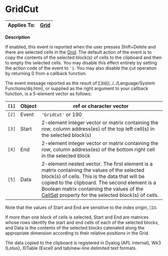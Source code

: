 




<h1 class="heading"><span class="name">GridCut</span></h1>

| Applies To: | [Grid](../a-z/grid.md) |
| --- | ---  |


**Description**


If enabled, this event is reported when the user presses Shift+Delete and there are selected cells in the [Grid](../a-z/grid.md). The default action of the event is to copy the contents of the selected block(s) of cells to the clipboard and then to empty the selected cells. You may disable this effect entirely by setting the action code of the event to `¯1`. You may also disable the cut operation by returning 0 from a callback function.


The event message reported as the result of [`⎕DQ`](../../Language/System Functions/dq.htm), or supplied as the right argument to your callback function, is a 5-element vector as follows:


| `[1]` | Object | ref or character vector |
| --- | --- | ---  |
| `[2]` | Event | `'GridCut'` or 190 |
| `[3]` | Start | 2-element integer vector or matrix containing the row, column address(es) of the top left cell(s) in the selected block(s) |
| `[4]` | End | 2-element integer vector or matrix containing the row, column address(es) of the bottom right cell in the selected block |
| `[5]` | Data | 2-element nested vector. The first element is a matrix containing the values of the selected block(s) of cells. This is the data that will be copied to the clipboard. The second element is a Boolean matrix containing the values of the [CellSet](../a-z/cellset.md) property for the selected block(s) of cells. |


Note that the values of Start and End are sensitive to the index origin, `⎕IO`.


If more than one block of cells is selected, Start and End are matrices whose rows identify the start and end cells of each of the selected blocks, and Data is the contents of the selected blocks catenated along the appropriate dimension according to their relative positions in the Grid.


The data copied to the clipboard is registered in Dyalog (APL internal), Wk3 (Lotus), XlTable (Excel) and tab/new-line delimited text formats.



